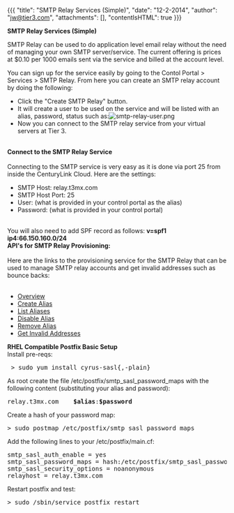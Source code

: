 {{{
  "title": "SMTP Relay Services (Simple)",
  "date": "12-2-2014",
  "author": "jw@tier3.com",
  "attachments": [],
  "contentIsHTML": true
}}}

<p><strong>SMTP Relay Services (Simple)</strong>
</p>
<p>SMTP Relay can be used to do application level email relay without the need of managing your own SMTP server/service. The current offering is prices at $0.10 per 1000 emails sent via the service and billed at the account level.</p>
<p>You can sign up for the service easily by going to the Contol Portal &gt; Services &gt; SMTP Relay. From here you can create an SMTP relay account by doing the following:</p>
<ul>
  <li>Click the "Create SMTP Relay" button.</li>
  <li>It will create a user to be used on the service and will be listed with an alias, password, status such as:<img src="https://t3n.zendesk.com/attachments/token/govwacy5fnuzexs/?name=smtp-relay-user.png" alt="smtp-relay-user.png" />
  </li>
  <li>Now you can connect to the SMTP relay service from your virtual servers at Tier 3.</li>
</ul>
<div>&nbsp;</div>
<div><strong>Connect to the SMTP Relay Service</strong>
</div>
<div><strong>&nbsp;</strong>
</div>
<div>Connecting to the SMTP service is very easy as it is done via port 25 from inside the CenturyLink Cloud. Here are the settings:</div>
<div>
  <ul>
    <li>SMTP Host: relay.t3mx.com</li>
    <li>SMTP Host Port: 25</li>
    <li>User: (what is provided in your control portal as the alias)</li>
    <li>Password: (what is provided in your control portal)</li>
  </ul>
  <div>&nbsp;</div>
  <div>You will also need to add SPF record as follows:&nbsp;<strong>v=spf1 ip4:66.150.160.0/24</strong></div>
  <div><strong>API's for SMTP Relay Provisioning:</strong></div>
  <div>&nbsp;</div>
  <div>Here are the links to the provisioning service for the SMTP Relay that can be used to manage SMTP relay accounts and get invalid addresses such as bounce backs:</div>
  <div>&nbsp;</div>
  <div>
    <ul>
      <li><a href="http://help.tier3.com/entries/20345643-overview">Overview</a>
      </li>
      <li><a href="http://help.tier3.com/entries/20340072-create-alias">Create Alias</a>
      </li>
      <li><a href="http://help.tier3.com/entries/20350261-list-aliases">List Aliases</a>
      </li>
      <li><a href="http://help.tier3.com/entries/20345653-disable-alias">Disable Alias</a>
      </li>
      <li><a href="http://help.tier3.com/entries/20345668-remove-alias">Remove Alias</a>
      </li>
      <li><a href="http://help.tier3.com/entries/20345683-get-invalid-addresses">Get Invalid Addresses</a>&nbsp;</li>
    </ul>
  </div>
  <div><strong>RHEL Compatible Postfix Basic Setup</strong></div>
  <div>Install pre-reqs:</div>
  <div>
    <pre> &gt; sudo yum install cyrus-sasl{,-plain}</pre>
  </div>
  <div>As root create the file /etc/postfix/smtp_sasl_password_maps with the following content (substituting your alias and password):</div>
  <div><strong><strong></strong></strong>
    <pre>relay.t3mx.com    <strong>$alias</strong>:<strong>$password</strong></pre>
    <div>
      <div>Create a hash of your password map:</div>
      <div>
        <pre>&gt; sudo postmap /etc/postfix/smtp_sasl_password_maps</pre>
      </div>
    </div>
    <div>
        <div>Add the following lines to your /etc/postfix/main.cf:</div>
        <div>
          <pre>smtp_sasl_auth_enable = yes<br />smtp_sasl_password_maps = hash:/etc/postfix/smtp_sasl_password_maps<br />smtp_sasl_security_options = noanonymous<br />relayhost = relay.t3mx.com</pre>
        </div>
    </div>
    <div>
        <div>Restart postfix and test:</div>
        <div>
          <pre>&gt; sudo /sbin/service postfix restart</pre>
        </div>
    </div>
</div>
